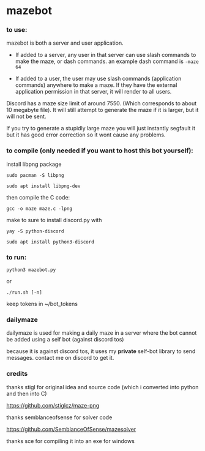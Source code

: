 # mazebot

### to use:
mazebot is both a server and user application. 

- If added to a server, any user in that server can use slash commands to make the maze, or dash commands. an example dash command is `-maze 64`

- If added to a user, the user may use slash commands (application commands) anywhere to make a maze. If they have the external application permission in that server, it will render to all users.

Discord has a maze size limit of around 7550. (Which corresponds to about 10 megabyte file). It will still attempt to generate the maze if it is larger, but it will not be sent. 

If you try to generate a stupidly large maze you will just instantly segfault it but it has good error correction so it wont cause any problems. 


### to compile (only needed if you want to host this bot yourself):

install libpng package
```
sudo pacman -S libpng

sudo apt install libpng-dev
```
then compile the C code:
```
gcc -o maze maze.c -lpng
```
make to sure to install discord.py with
```
yay -S python-discord

sudo apt install python3-discord
```
### to run:
```
python3 mazebot.py 
```
or
```
./run.sh [-n]
```

keep tokens in ~/bot_tokens



### dailymaze
dailymaze is used for making a daily maze in a server where the bot cannot be added using a self bot (against discord tos)

because it is against discord tos, it uses my **private** self-bot library to send messages. contact me on discord to get it. 

### credits

thanks stigl for original idea and source code (which i converted into python and then into C)

https://github.com/stiglcz/maze-png

thanks semblanceofsense for solver code

https://github.com/SemblanceOfSense/mazesolver

thanks sce for compiling it into an exe for windows
